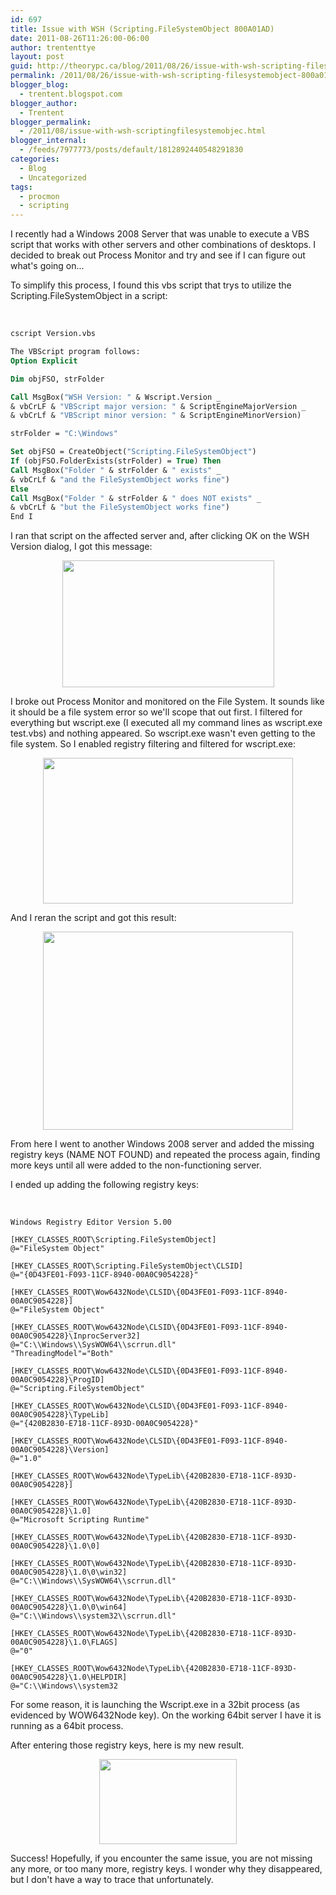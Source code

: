 ```yaml
---
id: 697
title: Issue with WSH (Scripting.FileSystemObject 800A01AD)
date: 2011-08-26T11:26:00-06:00
author: trententtye
layout: post
guid: http://theorypc.ca/blog/2011/08/26/issue-with-wsh-scripting-filesystemobject-800a01ad/
permalink: /2011/08/26/issue-with-wsh-scripting-filesystemobject-800a01ad/
blogger_blog:
  - trentent.blogspot.com
blogger_author:
  - Trentent
blogger_permalink:
  - /2011/08/issue-with-wsh-scriptingfilesystemobjec.html
blogger_internal:
  - /feeds/7977773/posts/default/1812892440548291830
categories:
  - Blog
  - Uncategorized
tags:
  - procmon
  - scripting
---
```

I recently had a Windows 2008 Server that was unable to execute a VBS script that works with other servers and other combinations of desktops. I decided to break out Process Monitor and try and see if I can figure out what's going on...

To simplify this process, I found this vbs script that trys to utilize the Scripting.FileSystemObject in a script:

&nbsp;


```vb
cscript Version.vbs 

The VBScript program follows: 
Option Explicit 

Dim objFSO, strFolder 

Call MsgBox("WSH Version: " & Wscript.Version _ 
& vbCrLF & "VBScript major version: " & ScriptEngineMajorVersion _ 
& vbCrLf & "VBScript minor version: " & ScriptEngineMinorVersion) 

strFolder = "C:\Windows" 

Set objFSO = CreateObject("Scripting.FileSystemObject") 
If (objFSO.FolderExists(strFolder) = True) Then 
Call MsgBox("Folder " & strFolder & " exists" _ 
& vbCrLf & "and the FileSystemObject works fine") 
Else 
Call MsgBox("Folder " & strFolder & " does NOT exists" _ 
& vbCrLf & "but the FileSystemObject works fine") 
End I
```


I ran that script on the affected server and, after clicking OK on the WSH Version dialog, I got this message:

[<img id="BLOGGER_PHOTO_ID_5645219028569242386" style="display: block; margin: 0px auto 10px; text-align: center; cursor: hand; width: 339px; height: 203px;" src="http://2.bp.blogspot.com/-zzSqlr0AvFM/TlfYy_0lOxI/AAAAAAAAAHc/QMOEZafAIew/s400/windows-script-error1.GIF" alt="" border="0" />](http://2.bp.blogspot.com/-zzSqlr0AvFM/TlfYy_0lOxI/AAAAAAAAAHc/QMOEZafAIew/s1600/windows-script-error1.GIF)

I broke out Process Monitor and monitored on the File System. It sounds like it should be a file system error so we'll scope that out first. I filtered for everything but wscript.exe (I executed all my command lines as wscript.exe test.vbs) and nothing appeared. So wscript.exe wasn't even getting to the file system. So I enabled registry filtering and filtered for wscript.exe:

[<img id="BLOGGER_PHOTO_ID_5645219877427084754" style="display: block; margin: 0px auto 10px; text-align: center; cursor: hand; width: 400px; height: 233px;" src="http://2.bp.blogspot.com/-yTXdhj7FGkM/TlfZkaED_dI/AAAAAAAAAHk/mA3fptiSqu4/s400/procfilter.GIF" alt="" border="0" />](http://2.bp.blogspot.com/-yTXdhj7FGkM/TlfZkaED_dI/AAAAAAAAAHk/mA3fptiSqu4/s1600/procfilter.GIF)

And I reran the script and got this result:

[<img id="BLOGGER_PHOTO_ID_5645220782215754066" style="display: block; margin: 0px auto 10px; text-align: center; cursor: hand; width: 400px; height: 317px;" src="http://1.bp.blogspot.com/-owxfKKFUT4Q/TlfaZEqfcVI/AAAAAAAAAHs/cevVx_rTLkE/s400/wscript.GIF" alt="" border="0" />](http://1.bp.blogspot.com/-owxfKKFUT4Q/TlfaZEqfcVI/AAAAAAAAAHs/cevVx_rTLkE/s1600/wscript.GIF)

From here I went to another Windows 2008 server and added the missing registry keys (NAME NOT FOUND) and repeated the process again, finding more keys until all were added to the non-functioning server.

I ended up adding the following registry keys:

&nbsp;


```plaintext
Windows Registry Editor Version 5.00 

[HKEY_CLASSES_ROOT\Scripting.FileSystemObject] 
@="FileSystem Object" 

[HKEY_CLASSES_ROOT\Scripting.FileSystemObject\CLSID] 
@="{0D43FE01-F093-11CF-8940-00A0C9054228}" 

[HKEY_CLASSES_ROOT\Wow6432Node\CLSID\{0D43FE01-F093-11CF-8940-00A0C9054228}] 
@="FileSystem Object" 

[HKEY_CLASSES_ROOT\Wow6432Node\CLSID\{0D43FE01-F093-11CF-8940-00A0C9054228}\InprocServer32] 
@="C:\\Windows\\SysWOW64\\scrrun.dll" 
"ThreadingModel"="Both" 

[HKEY_CLASSES_ROOT\Wow6432Node\CLSID\{0D43FE01-F093-11CF-8940-00A0C9054228}\ProgID] 
@="Scripting.FileSystemObject" 

[HKEY_CLASSES_ROOT\Wow6432Node\CLSID\{0D43FE01-F093-11CF-8940-00A0C9054228}\TypeLib] 
@="{420B2830-E718-11CF-893D-00A0C9054228}" 

[HKEY_CLASSES_ROOT\Wow6432Node\CLSID\{0D43FE01-F093-11CF-8940-00A0C9054228}\Version] 
@="1.0" 

[HKEY_CLASSES_ROOT\Wow6432Node\TypeLib\{420B2830-E718-11CF-893D-00A0C9054228}] 

[HKEY_CLASSES_ROOT\Wow6432Node\TypeLib\{420B2830-E718-11CF-893D-00A0C9054228}\1.0] 
@="Microsoft Scripting Runtime" 

[HKEY_CLASSES_ROOT\Wow6432Node\TypeLib\{420B2830-E718-11CF-893D-00A0C9054228}\1.0\0] 

[HKEY_CLASSES_ROOT\Wow6432Node\TypeLib\{420B2830-E718-11CF-893D-00A0C9054228}\1.0\0\win32] 
@="C:\\Windows\\SysWOW64\\scrrun.dll" 

[HKEY_CLASSES_ROOT\Wow6432Node\TypeLib\{420B2830-E718-11CF-893D-00A0C9054228}\1.0\0\win64] 
@="C:\\Windows\\system32\\scrrun.dll" 

[HKEY_CLASSES_ROOT\Wow6432Node\TypeLib\{420B2830-E718-11CF-893D-00A0C9054228}\1.0\FLAGS] 
@="0" 

[HKEY_CLASSES_ROOT\Wow6432Node\TypeLib\{420B2830-E718-11CF-893D-00A0C9054228}\1.0\HELPDIR] 
@="C:\\Windows\\system32
```


For some reason, it is launching the Wscript.exe in a 32bit process (as evidenced by WOW6432Node key). On the working 64bit server I have it is running as a 64bit process.

After entering those registry keys, here is my new result.

[<img id="BLOGGER_PHOTO_ID_5645222500158604370" style="display: block; margin: 0px auto 10px; text-align: center; cursor: hand; width: 220px; height: 136px;" src="http://1.bp.blogspot.com/-2R2-1oL77Vo/Tlfb9Ef_BFI/AAAAAAAAAH0/EGofp5dZnEU/s400/success.GIF" alt="" border="0" />](http://1.bp.blogspot.com/-2R2-1oL77Vo/Tlfb9Ef_BFI/AAAAAAAAAH0/EGofp5dZnEU/s1600/success.GIF)

Success! Hopefully, if you encounter the same issue, you are not missing any more, or too many more, registry keys. I wonder why they disappeared, but I don't have a way to trace that unfortunately.

<!-- AddThis Advanced Settings generic via filter on the_content -->

<!-- AddThis Share Buttons generic via filter on the_content -->